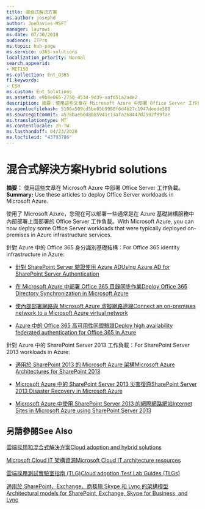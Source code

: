 ```yaml
---
title: 混合式解決方案
ms.author: josephd
author: JoeDavies-MSFT
manager: laurawi
ms.date: 07/30/2018
audience: ITPro
ms.topic: hub-page
ms.service: o365-solutions
localization_priority: Normal
search.appverid:
- MET150
ms.collection: Ent_O365
f1.keywords:
- CSH
ms.custom: Ent_Solutions
ms.assetid: e9b8e065-2750-4534-9d39-aafd51a2a4e2
description: 摘要：使用這些文章在 Microsoft Azure 中部署 Office Server 工作負載。
ms.openlocfilehash: 5106a509cd5be05b9988f6d4b27c1947deede588
ms.sourcegitcommit: a578baeb0d8b85941c13afa268447d2592f89fae
ms.translationtype: MT
ms.contentlocale: zh-TW
ms.lasthandoff: 04/23/2020
ms.locfileid: "43793786"
---
```

# <a name="hybrid-solutions"></a><span data-ttu-id="35744-103">混合式解決方案</span><span class="sxs-lookup"><span data-stu-id="35744-103">Hybrid solutions</span></span>

 <span data-ttu-id="35744-104">**摘要：** 使用這些文章在 Microsoft Azure 中部署 Office Server 工作負載。</span><span class="sxs-lookup"><span data-stu-id="35744-104">**Summary:** Use these articles to deploy Office Server workloads in Microsoft Azure.</span></span>
  
<span data-ttu-id="35744-105">使用了 Microsoft Azure，您現在可以部署一些通常是在 Azure 基礎結構服務中內部部署上面部署的 Office Server 工作負載。</span><span class="sxs-lookup"><span data-stu-id="35744-105">With Microsoft Azure, you can now deploy some Office Server workloads that were typically deployed on-premises in Azure infrastructure services.</span></span>
  
<span data-ttu-id="35744-106">針對 Azure 中的 Office 365 身分識別基礎結構：</span><span class="sxs-lookup"><span data-stu-id="35744-106">For Office 365 identity infrastructure in Azure:</span></span>

- [<span data-ttu-id="35744-107">針對 SharePoint Server 驗證使用 Azure AD</span><span class="sxs-lookup"><span data-stu-id="35744-107">Using Azure AD for SharePoint Server Authentication</span></span>](using-azure-ad-for-sharepoint-server-authentication.md)

- [<span data-ttu-id="35744-108">在 Microsoft Azure 中部署 Office 365 目錄同步作業</span><span class="sxs-lookup"><span data-stu-id="35744-108">Deploy Office 365 Directory Synchronization in Microsoft Azure</span></span>](deploy-office-365-directory-synchronization-dirsync-in-microsoft-azure.md)
  
- [<span data-ttu-id="35744-109">使內部部署網路與 Microsoft Azure 虛擬網路連線</span><span class="sxs-lookup"><span data-stu-id="35744-109">Connect an on-premises network to a Microsoft Azure virtual network</span></span>](connect-an-on-premises-network-to-a-microsoft-azure-virtual-network.md)
    
- [<span data-ttu-id="35744-110">Azure 中的 Office 365 高可用性同盟驗證</span><span class="sxs-lookup"><span data-stu-id="35744-110">Deploy high availability federated authentication for Office 365 in Azure</span></span>](deploy-high-availability-federated-authentication-for-office-365-in-azure.md)
    
<span data-ttu-id="35744-111">針對 Azure 中的 SharePoint Server 2013 工作負載：</span><span class="sxs-lookup"><span data-stu-id="35744-111">For SharePoint Server 2013 workloads in Azure:</span></span>
  
- [<span data-ttu-id="35744-112">適用於 SharePoint 2013 的 Microsoft Azure 架構</span><span class="sxs-lookup"><span data-stu-id="35744-112">Microsoft Azure Architectures for SharePoint 2013</span></span>](microsoft-azure-architectures-for-sharepoint-2013.md)
    
- [<span data-ttu-id="35744-113">Microsoft Azure 中的 SharePoint Server 2013 災害復原</span><span class="sxs-lookup"><span data-stu-id="35744-113">SharePoint Server 2013 Disaster Recovery in Microsoft Azure</span></span>](sharepoint-server-2013-disaster-recovery-in-microsoft-azure.md)
    
- [<span data-ttu-id="35744-114">Microsoft Azure 中使用 SharePoint Server 2013 的網際網路網站</span><span class="sxs-lookup"><span data-stu-id="35744-114">Internet Sites in Microsoft Azure using SharePoint Server 2013</span></span>](internet-sites-in-microsoft-azure-using-sharepoint-server-2013.md)
  
  
## <a name="see-also"></a><span data-ttu-id="35744-115">另請參閱</span><span class="sxs-lookup"><span data-stu-id="35744-115">See Also</span></span>

[<span data-ttu-id="35744-116">雲端採用和混合式解決方案</span><span class="sxs-lookup"><span data-stu-id="35744-116">Cloud adoption and hybrid solutions</span></span>](cloud-adoption-and-hybrid-solutions.yml)
  
[<span data-ttu-id="35744-117">Microsoft Cloud IT 架構資源</span><span class="sxs-lookup"><span data-stu-id="35744-117">Microsoft Cloud IT architecture resources</span></span>](microsoft-cloud-it-architecture-resources.md)
  
[<span data-ttu-id="35744-118">雲端採用測試實驗室指南 (TLG)</span><span class="sxs-lookup"><span data-stu-id="35744-118">Cloud adoption Test Lab Guides (TLGs)</span></span>](cloud-adoption-test-lab-guides-tlgs.md)
  
[<span data-ttu-id="35744-119">適用於 SharePoint、Exchange、商務用 Skype 和 Lync 的架構模型</span><span class="sxs-lookup"><span data-stu-id="35744-119">Architectural models for SharePoint, Exchange, Skype for Business, and Lync</span></span>](architectural-models-for-sharepoint-exchange-skype-for-business-and-lync.md)


